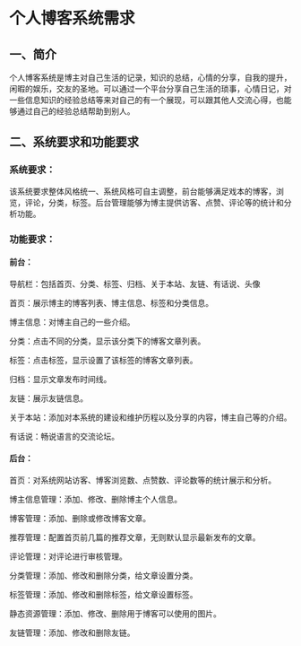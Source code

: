 # 个人博客系统需求

## 一、简介

个人博客系统是博主对自己生活的记录，知识的总结，心情的分享，自我的提升，闲暇的娱乐，交友的圣地。可以通过一个平台分享自己生活的琐事，心情日记，对一些信息知识的经验总结等来对自己的有一个展现，可以跟其他人交流心得，也能够通过自己的经验总结帮助到别人。

## 二、系统要求和功能要求

### 系统要求：

该系统要求整体风格统一、系统风格可自主调整，前台能够满足戏本的博客，浏览，评论，分类，标签。后台管理能够为博主提供访客、点赞、评论等的统计和分析功能。

### 功能要求：

#### 前台：

导航栏：包括首页、分类、标签、归档、关于本站、友链、有话说、头像

首页：展示博主的博客列表、博主信息、标签和分类信息。

博主信息：对博主自己的一些介绍。

分类：点击不同的分类，显示该分类下的博客文章列表。

标签：点击标签，显示设置了该标签的博客文章列表。

归档：显示文章发布时间线。

友链：展示友链信息。

关于本站：添加对本系统的建设和维护历程以及分享的内容，博主自己等的介绍。

有话说：畅说语言的交流论坛。

#### 后台：

首页：对系统网站访客、博客浏览数、点赞数、评论数等的统计展示和分析。

博主信息管理：添加、修改、删除博主个人信息。

博客管理：添加、删除或修改博客文章。

推荐管理：配置首页前几篇的推荐文章，无则默认显示最新发布的文章。

评论管理：对评论进行审核管理。

分类管理：添加、修改和删除分类，给文章设置分类。

标签管理：添加、修改和删除标签，给文章设置标签。

静态资源管理：添加、修改、删除用于博客可以使用的图片。

友链管理：添加、修改和删除友链。

